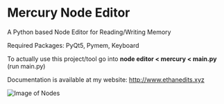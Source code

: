 # Mercury Node Editor
 A Python based Node Editor for Reading/Writing Memory
 
 Required Packages: PyQt5, Pymem, Keyboard
 
 To actually use this project/tool go into **node editor < mercury < main.py** (run main.py)
 
 Documentation is available at my website: http://www.ethanedits.xyz

![Image of Nodes](https://media.discordapp.net/attachments/733974815735808041/788198393226592296/unknown.png?width=783&height=509)
